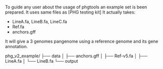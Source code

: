 To guide any user about the usage of phgtools an example set is been prepared. It uses same files as [PHG testing kit]
It actually takes: 
- LineA.fa, LineB.fa, LineC.fa
- Ref.fa
- anchors.gff

It will give a 3 genomes pangenome using a reference genome and its gene annotation.


phg_v2_example/
├── data
│   ├── anchors.gff
│   ├── Ref-v5.fa
│   ├── LineA.fa
│   └── LineB.fa
└── output
